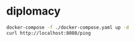 # diplomacy

```bash
docker-compose -f ./docker-compose.yaml up -d
curl http://localhost:8080/ping
```